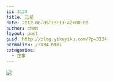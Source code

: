 ```yaml
---
id: 3134
title: 无题
date: 2012-06-05T13:13:42+00:00
author: chen
layout: post
guid: http://blog.yikuyiku.com/?p=3134
permalink: /3134.html
categories:
  - 正事
---
```

![](http://blog.yikuyiku.com/wp-content/uploads/10E4A0C4-5EB7-4C3B-AE69-8704881B27C9.png)